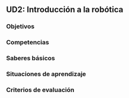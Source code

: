 ## UD2: Introducción a la robótica

### Objetivos

### Competencias

### Saberes básicos

### Situaciones de aprendizaje

### Criterios de evaluación

